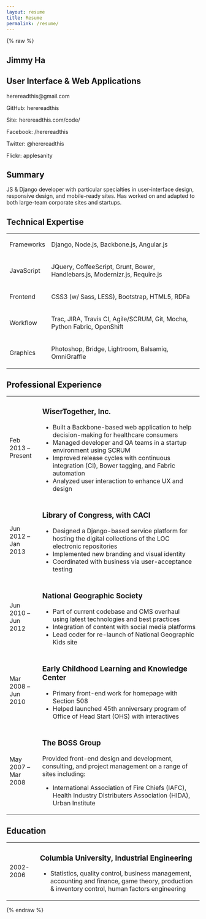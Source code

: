 ```yaml
---
layout: resume
title: Resume
permalink: /resume/
---
```


{% raw %}

<div class="bellmaker_container">
    <aside>
        <h1>Jimmy Ha</h1>
        <h2>User Interface &amp; <span></span>Web Applications</h2>
        <footer>
            <p id="email_address">herereadthis@gmail.com</p>
            <p><span>GitHub:</span> herereadthis</p>
            <p><span>Site:</span> herereadthis.com/code/</p>
            <p><span>Facebook:</span> /herereadthis</p>
            <p><span>Twitter:</span> @herereadthis</p>
            <p><span>Flickr:</span> applesanity</p>
            <!-- <p><span>Pinterest:</span> herereadthis</p> -->
        </footer>
    </aside>
    <article>
        <h2>Summary</h2>
        <p>JS &amp; Django developer with particular specialties in user-interface design, responsive design, and mobile-ready sites. Has worked on and adapted to both large-team corporate sites and startups.</p>
        <section>
            <h2>Technical Expertise</h2>
            <table cellpadding="0" border="0" cellspacing="0">
                <tr>
                    <td><p>Frameworks</p></td>
                    <td><p>Django, Node.js, Backbone.js, Angular.js</p></td>
                </tr>
                <tr>
                    <td><p>JavaScript</p></td>
                    <td><p>JQuery, CoffeeScript, Grunt, Bower, Handlebars.js, Modernizr.js, Require.js</p></td>
                </tr>
                <tr>
                    <td><p>Frontend</p></td>
                    <td><p>CSS3 (w/ Sass, LESS), Bootstrap, HTML5, RDFa</p></td>
                </tr>
                <tr>
                    <td><p>Workflow</p></td>
                    <td><p>Trac, JIRA, Travis CI, Agile/SCRUM, Git, Mocha, Python Fabric, OpenShift</p></td>
                </tr>
                <tr>
                    <td><p>Graphics</p></td>
                    <td><p>Photoshop, Bridge, Lightroom, Balsamiq, OmniGraffle</p></td>
                </tr>
            </table>
        </section>
        <section>
            <h2>Professional Experience</h2>
            <table cellpadding="0" border="0" cellspacing="0">
                <tr>
                    <td><p>Feb 2013 &ndash;<br />Present</p></td>
                    <td>
                        <h3>WiserTogether, Inc.</h3>
                        <ul>
                            <li>Built a Backbone-based web application to help decision-making for healthcare consumers</li>
                            <li>Managed developer and QA teams in a startup environment using SCRUM</li>
                            <li>Improved release cycles with continuous integration (CI), Bower tagging, and Fabric automation</li>
                            <li>Analyzed user interaction to enhance UX and design</li>
                        </ul>
                    </td>
                </tr>
                <tr>
                    <td><p>Jun 2012 &ndash;<br />Jan 2013</p></td>
                    <td>
                        <h3>Library of Congress, with CACI</h3>
                        <ul>
                            <li>Designed a Django-based service platform for hosting the digital collections of the LOC electronic repositories</li>
                            <li>Implemented new branding and visual identity</li>
                            <li>Coordinated with business via user-acceptance testing</li>
                        </ul>
                    </td>
                </tr>
                <tr>
                    <td><p>Jun 2010 &ndash;<br />Jun 2012</p></td>
                    <td>
                        <h3>National Geographic Society</h3>
                        <ul>
                            <li>Part of current codebase and CMS overhaul using latest technologies and best practices</li>
                            <li>Integration of content with social media platforms</li>
                            <li>Lead coder for re-launch of National Geographic Kids site</li>
                        </ul>
                    </td>
                </tr>
                <tr>
                    <td><p>Mar 2008 &ndash;<br />Jun 2010</p></td>
                    <td>
                        <h3>Early Childhood Learning and Knowledge Center</h3>
                        <ul>
                            <li>Primary front-end work for homepage with Section 508</li>
                            <li>Helped launched 45th anniversary program of Office of Head Start (OHS) with interactives</li>
                        </ul>
                    </td>
                </tr>
                <tr>
                    <td><p>May 2007 &ndash;<br />Mar 2008</p></td>
                    <td>
                        <h3>The BOSS Group</h3>
                        <p>Provided front-end design and development, consulting, and project management on a range of sites including:</p>
                        <ul>
                            <li>International Association of Fire Chiefs (IAFC), Health Industry Distributers Association (HIDA), Urban Institute</li>
                        </ul>
                    </td>
                </tr>
            </table>
        </section>
        <section>
            <h2>Education</h2>
            <table cellpadding="0" border="0" cellspacing="0">
                <tr>
                    <td><p>2002-2006</p></td>
                    <td>
                        <h3>Columbia University, Industrial Engineering</h3>
                        <ul>
                            <li>Statistics, quality control, business management, accounting and finance, game theory, production &amp; inventory control, human factors engineering</li>
                        </ul>
                    </td>
                </tr>
            </table>
        </section>
    </article>
</div>

{% endraw %}